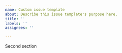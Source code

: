 ```yaml
---
name: Custom issue template
about: Describe this issue template's purpose here.
title: ''
labels: ''
assignees: ''

---
```


Second section

